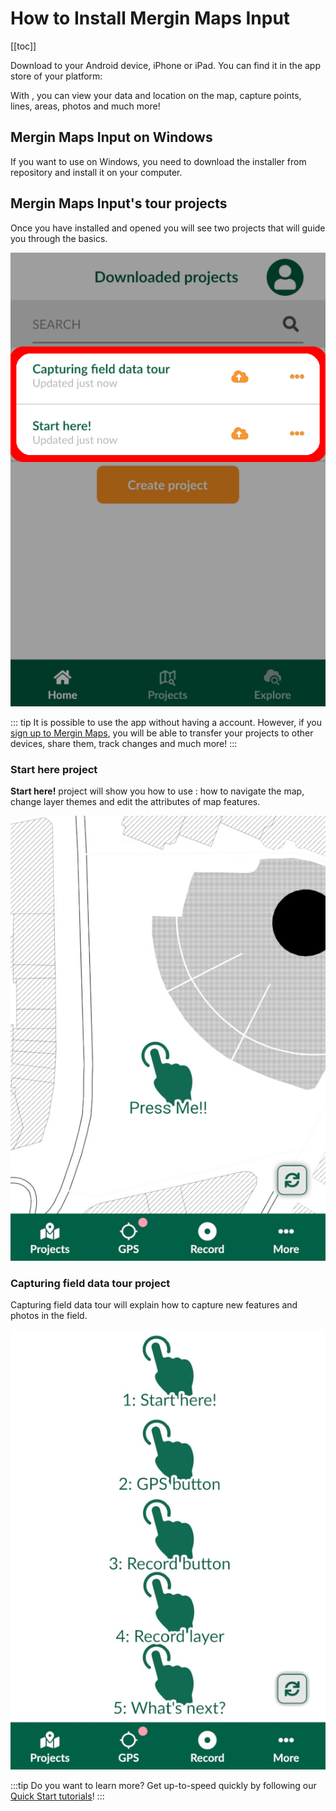 # How to Install Mergin Maps Input
[[toc]]

Download <MobileAppName /> to your Android device, iPhone or iPad. You can find it in the app store of your platform:

<AppDownload></AppDownload>

With <MobileAppName />, you can view your data and location on the map, capture points, lines, areas, photos and much more!

## Mergin Maps Input on Windows
If you want to use <MobileAppName /> on Windows, you need to download the <NoSpellcheck id=".exe" /> installer from <GitHubRepo id="MerginMaps/input/releases/latest" desc="MerginMaps/Input" /> repository and install it on your computer.


## Mergin Maps Input's tour projects
Once you have installed and opened <MobileAppName /> you will see two projects that will guide you through the basics.

![Mergin Maps Input Tour Projects](./input-tour-projects.jpg "Mergin Maps Input Tour Projects")

::: tip
It is possible to use the app without having a <MainPlatformNameLink /> account. However, if you [sign up to Mergin Maps](../sign-up-to-mergin-maps/), you will be able to transfer your projects to other devices, share them, track changes and much more! 
:::

### Start here project
**Start here!** project will show you how to use <MobileAppName />: how to navigate the map, change layer themes and edit the attributes of map features.

![Mergin Maps Input Start here tour](./input-start-here.jpg "Mergin Maps Input Start here tour")

### Capturing field data tour project
Capturing field data tour will explain how to capture new features and photos in the field.

![Capturing field data tour](./input-capturing-field-data.jpg "Capturing field data tour")

:::tip
Do you want to learn more? Get up-to-speed quickly by following our [Quick Start tutorials](../../tutorials/capturing-first-data/index.md)!
:::

